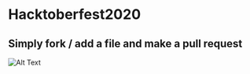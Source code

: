 # Hacktoberfest2020


## Simply fork / add a file and make a pull request
![Alt Text](https://media.giphy.com/media/vFKqnCdLPNOKc/giphy.gif)

